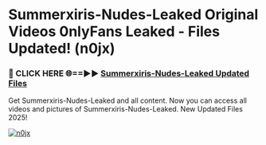 # Summerxiris-Nudes-Leaked Original Videos 0nlyFans Leaked - Files Updated! (n0jx)

<h3>🔴 CLICK HERE 🌐==►► <a href="https://tinyurl.com/5h6xmrr3" rel="nofollow">Summerxiris-Nudes-Leaked Updated Files</a></h3>

Get Summerxiris-Nudes-Leaked and all content. Now you can access all videos and pictures of Summerxiris-Nudes-Leaked. New Updated Files 2025!

[![n0jx](https://i.imgur.com/KVD873Z.gif)](https://tinyurl.com/5h6xmrr3)
